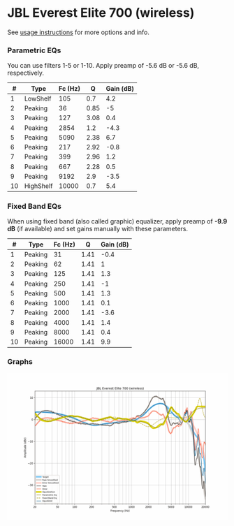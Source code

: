 # JBL Everest Elite 700 (wireless)
See [usage instructions](https://github.com/jaakkopasanen/AutoEq#usage) for more options and info.

### Parametric EQs
You can use filters 1-5 or 1-10. Apply preamp of -5.6 dB or -5.6 dB, respectively.

|   # | Type      |   Fc (Hz) |    Q |   Gain (dB) |
|-----|-----------|-----------|------|-------------|
|   1 | LowShelf  |       105 | 0.7  |         4.2 |
|   2 | Peaking   |        36 | 0.85 |        -5   |
|   3 | Peaking   |       127 | 3.08 |         0.4 |
|   4 | Peaking   |      2854 | 1.2  |        -4.3 |
|   5 | Peaking   |      5090 | 2.38 |         6.7 |
|   6 | Peaking   |       217 | 2.92 |        -0.8 |
|   7 | Peaking   |       399 | 2.96 |         1.2 |
|   8 | Peaking   |       667 | 2.28 |         0.5 |
|   9 | Peaking   |      9192 | 2.9  |        -3.5 |
|  10 | HighShelf |     10000 | 0.7  |         5.4 |

### Fixed Band EQs
When using fixed band (also called graphic) equalizer, apply preamp of **-9.9 dB** (if available) and set gains manually with these parameters.

|   # | Type    |   Fc (Hz) |    Q |   Gain (dB) |
|-----|---------|-----------|------|-------------|
|   1 | Peaking |        31 | 1.41 |        -0.4 |
|   2 | Peaking |        62 | 1.41 |         1   |
|   3 | Peaking |       125 | 1.41 |         1.3 |
|   4 | Peaking |       250 | 1.41 |        -1   |
|   5 | Peaking |       500 | 1.41 |         1.3 |
|   6 | Peaking |      1000 | 1.41 |         0.1 |
|   7 | Peaking |      2000 | 1.41 |        -3.6 |
|   8 | Peaking |      4000 | 1.41 |         1.4 |
|   9 | Peaking |      8000 | 1.41 |         0.4 |
|  10 | Peaking |     16000 | 1.41 |         9.9 |

### Graphs
![](./JBL%20Everest%20Elite%20700%20(wireless).png)
